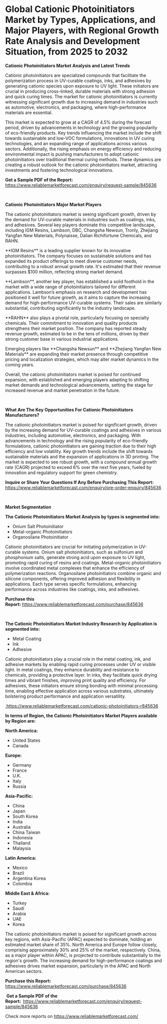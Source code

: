 <p><h1>Global Cationic Photoinitiators Market by Types, Applications, and Major Players, with Regional Growth Rate Analysis and Development Situation, from 2025 to 2032</h1></p><p><strong>Cationic Photoinitiators Market Analysis and Latest Trends</strong></p>
<p><p>Cationic photoinitiators are specialized compounds that facilitate the polymerization process in UV-curable coatings, inks, and adhesives by generating cationic species upon exposure to UV light. These initiators are crucial in producing cross-linked, durable materials with strong adhesion and quick curing times. The market for cationic photoinitiators is currently witnessing significant growth due to increasing demand in industries such as automotive, electronics, and packaging, where high-performance materials are essential. </p><p>This market is expected to grow at a CAGR of 4.5% during the forecast period, driven by advancements in technology and the growing popularity of eco-friendly products. Key trends influencing the market include the shift towards sustainable and low-VOC formulations, innovations in UV curing technologies, and an expanding range of applications across various sectors. Additionally, the rising emphasis on energy efficiency and reducing environmental impact is pushing manufacturers to adopt cationic photoinitiators over traditional thermal curing methods. These dynamics are creating a robust outlook for the cationic photoinitiators market, attracting investments and fostering technological innovations.</p></p>
<p><strong>Get a Sample PDF of the Report:&nbsp;</strong> <a href="https://www.reliablemarketforecast.com/enquiry/request-sample/845636?utm_campaign=1108&utm_medium=2&utm_source=Github&utm_content=ia&utm_term=30012025&utm_id=cationic-photoinitiators">https://www.reliablemarketforecast.com/enquiry/request-sample/845636</a></p>
<p>&nbsp;</p>
<p><strong>Cationic Photoinitiators Major Market Players</strong></p>
<p><p>The cationic photoinitiators market is seeing significant growth, driven by the demand for UV-curable materials in industries such as coatings, inks, and adhesives. Several key players dominate this competitive landscape, including IGM Resins, Lambson, DBC, Changsha Newsun, Tronly, Zhejiang Yangfan New Materials, Polynaisse, Dalian Richifortune Chemicals, and RAHN.</p><p>**IGM Resins** is a leading supplier known for its innovative photoinitiators. The company focuses on sustainable solutions and has expanded its product offerings to meet diverse customer needs, contributing to a robust annual growth rate. It's estimated that their revenue surpasses $100 million, reflecting strong market demand.</p><p>**Lambson**, another key player, has established a solid foothold in the market with a wide range of photoinitiators tailored for different applications. Lambson’s emphasis on research and development has positioned it well for future growth, as it aims to capture the increasing demand for high-performance UV-curable systems. Their sales are similarly substantial, contributing significantly to the industry landscape.</p><p>**RAHN** also plays a pivotal role, particularly focusing on specialty chemicals. Their commitment to innovation and quality products strengthens their market position. The company has reported steady revenue growth, estimated to be in the tens of millions, driven by their strong customer base in various industrial applications.</p><p>Emerging players like **Changsha Newsun** and **Zhejiang Yangfan New Materials** are expanding their market presence through competitive pricing and localization strategies, which may alter market dynamics in the coming years.</p><p>Overall, the cationic photoinitiators market is poised for continued expansion, with established and emerging players adapting to shifting market demands and technological advancements, setting the stage for increased revenue and market penetration in the future.</p></p>
<p>&nbsp;</p>
<p><strong>What Are The Key Opportunities For Cationic Photoinitiators Manufacturers?</strong></p>
<p><p>The cationic photoinitiators market is poised for significant growth, driven by the increasing demand for UV-curable coatings and adhesives in various industries, including automotive, electronics, and packaging. With advancements in technology and the rising popularity of eco-friendly formulations, cationic photoinitiators are gaining traction due to their high efficiency and low volatility. Key growth trends include the shift towards sustainable materials and the expansion of applications in 3D printing. The market is expected to see robust growth, with a compound annual growth rate (CAGR) projected to exceed 6% over the next five years, fueled by innovation and regulatory support for green chemistry.</p></p>
<p><strong>Inquire or Share Your Questions If Any Before Purchasing This Report:</strong> <a href="https://www.reliablemarketforecast.com/enquiry/pre-order-enquiry/845636?utm_campaign=1108&utm_medium=2&utm_source=Github&utm_content=ia&utm_term=30012025&utm_id=cationic-photoinitiators">https://www.reliablemarketforecast.com/enquiry/pre-order-enquiry/845636</a></p>
<p>&nbsp;</p>
<p><strong>Market Segmentation</strong></p>
<p><strong>The Cationic Photoinitiators Market Analysis by types is segmented into:</strong></p>
<p><ul><li>Onium Salt Photoinitiator</li><li>Metal-organic Photoinitiators</li><li>Organosilane Photoinitiator</li></ul></p>
<p><p>Cationic photoinitiators are crucial for initiating polymerization in UV-curable systems. Onium salt photoinitiators, such as sulfonium and phosphonium salts, generate strong acid upon exposure to UV light, promoting rapid curing of resins and coatings. Metal-organic photoinitiators involve coordinated metal complexes that enhance the efficiency of polymerization reactions. Organosilane photoinitiators combine organic and silicone components, offering improved adhesion and flexibility in applications. Each type serves specific formulations, enhancing performance across industries like coatings, inks, and adhesives.</p></p>
<p><strong>Purchase this Report:&nbsp;</strong><a href="https://www.reliablemarketforecast.com/purchase/845636?utm_campaign=1108&utm_medium=2&utm_source=Github&utm_content=ia&utm_term=30012025&utm_id=cationic-photoinitiators">https://www.reliablemarketforecast.com/purchase/845636</a></p>
<p>&nbsp;</p>
<p><strong>The Cationic Photoinitiators Market Industry Research by Application is segmented into:</strong></p>
<p><ul><li>Metal Coating</li><li>Ink</li><li>Adhesive</li></ul></p>
<p><p>Cationic photoinitiators play a crucial role in the metal coating, ink, and adhesive markets by enabling rapid curing processes under UV or visible light. In metal coatings, they enhance durability and resistance to chemicals, providing a protective layer. In inks, they facilitate quick drying times and vibrant finishes, improving print quality and efficiency. For adhesives, these initiators ensure strong bonding with minimal processing time, enabling effective application across various substrates, ultimately bolstering product performance and application versatility.</p></p>
<p><a href="https://www.reliablemarketforecast.com/cationic-photoinitiators-r845636?utm_campaign=1108&utm_medium=2&utm_source=Github&utm_content=ia&utm_term=30012025&utm_id=cationic-photoinitiators">&nbsp;https://www.reliablemarketforecast.com/cationic-photoinitiators-r845636</a></p>
<p><strong>In terms of Region, the Cationic Photoinitiators Market Players available by Region are:</strong></p>
<p>
    <p> <strong> North America: </strong>
        <ul>
            <li>United States</li>
            <li>Canada</li>
        </ul>
        </p> 
    <p> <strong> Europe: </strong>
        <ul>
            <li>Germany</li>
            <li>France</li>
            <li>U.K.</li>
            <li>Italy</li>
            <li>Russia</li>
        </ul>
        </p> 
    <p> <strong> Asia-Pacific: </strong>
        <ul>
            <li>China</li>
            <li>Japan</li>
            <li>South Korea</li>
            <li>India</li>
            <li>Australia</li>
            <li>China Taiwan</li>
            <li>Indonesia</li>
            <li>Thailand</li>
            <li>Malaysia</li>
        </ul>
        </p> 
    <p> <strong> Latin America: </strong>
        <ul>
            <li>Mexico</li>
            <li>Brazil</li>
            <li>Argentina Korea</li>
            <li>Colombia</li>
        </ul>
        </p> 
    <p> <strong> Middle East & Africa: </strong>
        <ul>
            <li>Turkey</li>
            <li>Saudi</li>
            <li>Arabia</li>
            <li>UAE</li>
            <li>Korea</li>
        </ul>
    </p>
    </p>
<p><p>The cationic photoinitiators market is poised for significant growth across key regions, with Asia-Pacific (APAC) expected to dominate, holding an estimated market share of 35%. North America and Europe follow closely, comprising approximately 30% and 25% of the market, respectively. China, as a major player within APAC, is projected to contribute substantially to the region's growth. The increasing demand for high-performance coatings and adhesives drives market expansion, particularly in the APAC and North American sectors.</p></p>
<p><strong>Purchase this Report: </strong><a href="https://www.reliablemarketforecast.com/purchase/845636?utm_campaign=1108&utm_medium=2&utm_source=Github&utm_content=ia&utm_term=30012025&utm_id=cationic-photoinitiators">https://www.reliablemarketforecast.com/purchase/845636</a></p>
<p>&nbsp;<strong>Get a Sample PDF of the Report:&nbsp;&nbsp;</strong><a href="https://www.reliablemarketforecast.com/enquiry/request-sample/845636?utm_campaign=1108&utm_medium=2&utm_source=Github&utm_content=ia&utm_term=30012025&utm_id=cationic-photoinitiators">https://www.reliablemarketforecast.com/enquiry/request-sample/845636</a></p>
<p><strong></strong></p>
<p>Check more reports on <a href="https://www.reliablemarketforecast.com/?utm_campaign=1108&utm_medium=2&utm_source=Github&utm_content=ia&utm_term=30012025&utm_id=cationic-photoinitiators">https://www.reliablemarketforecast.com/</a></p>